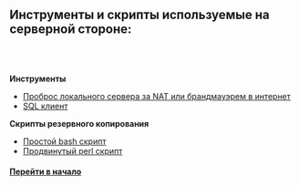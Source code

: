 ## Инструменты и скрипты используемые на серверной стороне:

<br />
<br />


**Инструменты**

* [Проброс локального сервера за NAT или брандмауэрем в интернет](https://ngrok.com/) 
* [SQL клиент](https://github.com/sqlectron/sqlectron-gui)


**Скрипты резервного копирования**

* [Простой bash скрипт](./backup)
* [Продвинутый perl скрипт](./backup)



#### [Перейти в начало](https://github.com/tsvetkovpro/sources#server)
